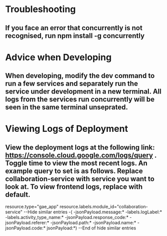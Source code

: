 # Troubleshooting
## If you face an error that concurrently is not recognised, run npm install -g concurrently

# Advice when Developing
## When developing, modify the dev command to run a few services and separately run the service under development in a new terminal. All logs from the services run concurrently will be seen in the same terminal unseprated.

# Viewing Logs of Deployment
## View the deployment logs at the following link: https://console.cloud.google.com/logs/query . Toggle time to view the most recent logs. An example query to set is as follows. Replace collaboration-service with service you want to look at. To view frontend logs, replace with default.

resource.type="gae_app"
resource.labels.module_id="collaboration-service"
--Hide similar entries
-(
-jsonPayload.message:*
-labels.logLabel:*
-labels.activity_type_name:*
-jsonPayload.response_code:*
-jsonPayload.referer:*
-jsonPayload.path:*
-jsonPayload.name:*
-jsonPayload.code:*
jsonPayload:*)
--End of hide similar entries
